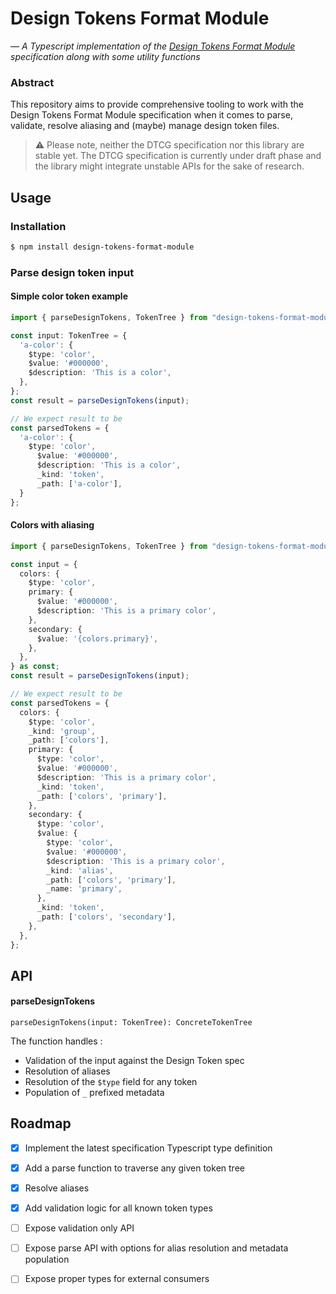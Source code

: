 # Design Tokens Format Module

*— A Typescript implementation of the [Design Tokens Format Module](https://design-tokens.github.io/community-group/format/) specification along with some utility functions*

### Abstract

This repository aims to provide comprehensive tooling to work with the Design Tokens Format Module specification when it comes to parse, validate, resolve aliasing and (maybe) manage design token files.

> ⚠️ Please note, neither the DTCG specification nor this library are stable yet.
> The DTCG specification is currently under draft phase and the library might integrate unstable APIs for the sake of research.

## Usage

### Installation

```bash
$ npm install design-tokens-format-module
```

### Parse design token input

#### Simple color token example

```typescript
import { parseDesignTokens, TokenTree } from "design-tokens-format-module";

const input: TokenTree = {
  'a-color': {
    $type: 'color',
    $value: '#000000',
    $description: 'This is a color',
  },
};
const result = parseDesignTokens(input);

// We expect result to be
const parsedTokens = {
  'a-color': {
    $type: 'color',
      $value: '#000000',
      $description: 'This is a color',
      _kind: 'token',
      _path: ['a-color'],
  }
};
```

#### Colors with aliasing

```typescript
import { parseDesignTokens, TokenTree } from "design-tokens-format-module";

const input = {
  colors: {
    $type: 'color',
    primary: {
      $value: '#000000',
      $description: 'This is a primary color',
    },
    secondary: {
      $value: '{colors.primary}',
    },
  },
} as const;
const result = parseDesignTokens(input);

// We expect result to be
const parsedTokens = {
  colors: {
    $type: 'color',
    _kind: 'group',
    _path: ['colors'],
    primary: {
      $type: 'color',
      $value: '#000000',
      $description: 'This is a primary color',
      _kind: 'token',
      _path: ['colors', 'primary'],
    },
    secondary: {
      $type: 'color',
      $value: {
        $type: 'color',
        $value: '#000000',
        $description: 'This is a primary color',
        _kind: 'alias',
        _path: ['colors', 'primary'],
        _name: 'primary',
      },
      _kind: 'token',
      _path: ['colors', 'secondary'],
    },
  },
};
```

## API

#### parseDesignTokens

```
parseDesignTokens(input: TokenTree): ConcreteTokenTree
```

The function handles :
- Validation of the input against the Design Token spec
- Resolution of aliases
- Resolution of the `$type` field for any token
- Population of `_` prefixed metadata

## Roadmap

- [x] Implement the latest specification Typescript type definition
- [x] Add a parse function to traverse any given token tree
- [x] Resolve aliases
- [x] Add validation logic for all known token types
- [ ] Expose validation only API
- [ ] Expose parse API with options for alias resolution and metadata population
- [ ] Expose proper types for external consumers




